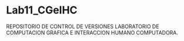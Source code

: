 # Lab11_CGeIHC
REPOSITORIO DE CONTROL DE VERSIONES LABORATORIO DE COMPUTACION GRAFICA E INTERACCION HUMANO COMPUTADORA.
